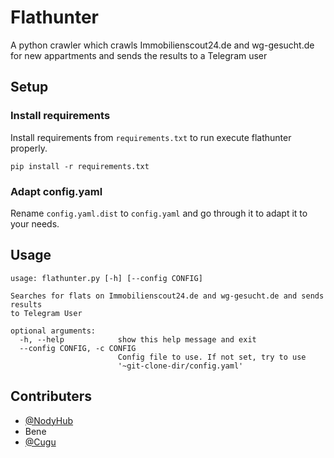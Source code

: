 # Flathunter

A python crawler which crawls Immobilienscout24.de and wg-gesucht.de for new appartments and sends the results to a Telegram user

## Setup

### Install requirements
Install requirements from ```requirements.txt``` to run execute flathunter properly.
```
pip install -r requirements.txt
```

### Adapt config.yaml
Rename ```config.yaml.dist``` to ```config.yaml``` and go through it to adapt it to your needs.


## Usage
```
usage: flathunter.py [-h] [--config CONFIG]

Searches for flats on Immobilienscout24.de and wg-gesucht.de and sends results
to Telegram User

optional arguments:
  -h, --help            show this help message and exit
  --config CONFIG, -c CONFIG
                        Config file to use. If not set, try to use
                        '~git-clone-dir/config.yaml'

```

## Contributers
- [@NodyHub](https://github.com/NodyHub)
- Bene
- [@Cugu](https://github.com/Cugu)


